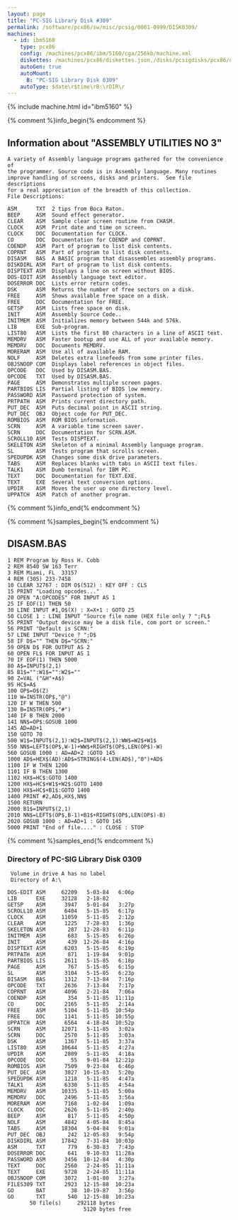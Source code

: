 ```yaml
---
layout: page
title: "PC-SIG Library Disk #309"
permalink: /software/pcx86/sw/misc/pcsig/0001-0999/DISK0309/
machines:
  - id: ibm5160
    type: pcx86
    config: /machines/pcx86/ibm/5160/cga/256kb/machine.xml
    diskettes: /machines/pcx86/diskettes.json,/disks/pcsigdisks/pcx86/diskettes.json
    autoGen: true
    autoMount:
      B: "PC-SIG Library Disk 0309"
    autoType: $date\r$time\rB:\rDIR\r
---
```


{% include machine.html id="ibm5160" %}

{% comment %}info_begin{% endcomment %}

## Information about "ASSEMBLY UTILITIES NO 3"

    A variety of Assembly language programs gathered for the convenience of
    the programmer. Source code is in Assembly language. Many routines
    improve handling of screens, disks and printers.  See file descriptions
    for a real appreciation of the breadth of this collection.
    File Descriptions:
    
    ASM      TXT  2 tips from Boca Raton.
    BEEP     ASM  Sound effect generator.
    CLEAR    ASM  Sample clear screen routine from CHASM.
    CLOCK    ASM  Print date and time on screen.
    CLOCK    DOC  Documentation for CLOCK.
    CO       DOC  Documentation for COENDP and COPRNT.
    COENDP   ASM  Part of program to list disk contents.
    COPRNT   ASM  Part of program to list disk contents.
    DISASM   BAS  A BASIC program that disassembles assembly programs.
    DISKDIRL ASM  Part of program to list disk contents.
    DISPTEXT ASM  Displays a line on screen without BIOS.
    DOS-EDIT ASM  Assembly language text editor.
    DOSERROR DOC  Lists error return codes.
    DSK      ASM  Returns the number of free sectors on a disk.
    FREE     ASM  Shows available free space on a disk.
    FREE     DOC  Documentation for FREE.
    GETSP    ASM  Lists free space on disk.
    INIT     ASM  Assembly Source Code..
    INITMEM  ASM  Initializes memory between 544k and 576k.
    LIB      EXE  Sub-program.
    LIST80   ASM  Lists the first 80 characters in a line of ASCII text.
    MEMDRV   ASM  Faster bootup and use ALL of your available memory.
    MEMDRV   DOC  Documents MEMDRV.
    MORERAM  ASM  Use all of available RAM.
    NOLF     ASM  Deletes extra linefeeds from some printer files.
    OBJSNOOP COM  Displays label references in object files.
    OPCODE   DOC  Used by DISASM.BAS.
    OPCODE   TXT  Used by DISASM.BAS.
    PAGE     ASM  Demonstrates multiple screen pages.
    PARTBIOS LIS  Partial listing of BIOS low memory.
    PASSWORD ASM  Password protection of system.
    PRTPATH  ASM  Prints current directory path.
    PUT_DEC  ASM  Puts decimal point in ASCII string.
    PUT_DEC  OBJ  Object code for PUT_DEC.
    ROMBIOS  ASM  ROM BIOS information.
    SCRN     ASM  A variable time screen saver.
    SCRN     DOC  Documentation for SCRN.ASM.
    SCROLL10 ASM  Tests DISPTEXT.
    SKELETON ASM  Skeleton of a minimal Assembly language program.
    SL       ASM  Tests program that scrolls screen.
    SPEDUPDK ASM  Changes some disk drive parameters.
    TABS     ASM  Replaces blanks with tabs in ASCII text files.
    TALK1    ASM  Dumb terminal for IBM PC.
    TEXT     DOC  Documentation for TEXT.EXE.
    TEXT     EXE  Several text conversion options.
    UPDIR    ASM  Moves the user up one directory level.
    UPPATCH  ASM  Patch of another program.
{% comment %}info_end{% endcomment %}

{% comment %}samples_begin{% endcomment %}

## DISASM.BAS

```bas
1 REM Program by Ross H. Cobb
2 REM 8540 SW 163 Terr
3 REM Miami, FL  33157
4 REM (305) 233-7458
10 CLEAR 32767 : DIM O$(512) : KEY OFF : CLS
15 PRINT "Loading opcodes..."
20 OPEN "A:OPCODES" FOR INPUT AS 1
25 IF EOF(1) THEN 50
30 LINE INPUT #1,O$(X) : X=X+1 : GOTO 25
50 CLOSE 1 : LINE INPUT "Source file name (HEX file only ? ";FL$
55 PRINT "Output device may be a disk file, com port or screen."
56 PRINT "Default is SCRN:"
57 LINE INPUT "Device ? ";D$
58 IF D$="" THEN D$="SCRN:"
59 OPEN D$ FOR OUTPUT AS 2
60 OPEN FL$ FOR INPUT AS 1
70 IF EOF(1) THEN 5000
80 A$=INPUT$(2,1)
85 B1$="":W1$="":W2$=""
90 Z=VAL ("&H"+A$)
95 HC$=A$
100 OP$=O$(Z)
110 W=INSTR(OP$,"@")
120 IF W THEN 500
130 B=INSTR(OP$,"#")
140 IF B THEN 2000
141 NN$=OP$:GOSUB 1000
145 AD=AD+1
150 GOTO 70
500 W1$=INPUT$(2,1):W2$=INPUT$(2,1):WW$=W2$+W1$
550 NN$=LEFT$(OP$,W-1)+WW$+RIGHT$(OP$,LEN(OP$)-W)
560 GOSUB 1000 : AD=AD+2 :GOTO 145
1000 AD$=HEX$(AD):AD$=STRING$(4-LEN(AD$),"0")+AD$
1100 IF W THEN 1200
1101 IF B THEN 1300
1102 HX$=HC$:GOTO 1400
1200 HX$=HC$+W1$+W2$:GOTO 1400
1300 HX$=HC$+B1$:GOTO 1400
1400 PRINT #2,AD$,HX$,NN$
1500 RETURN
2000 B1$=INPUT$(2,1)
2010 NN$=LEFT$(OP$,B-1)+B1$+RIGHT$(OP$,LEN(OP$)-B)
2020 GOSUB 1000 : AD=AD+1 : GOTO 145
5000 PRINT "End of file...." : CLOSE : STOP
```

{% comment %}samples_end{% endcomment %}

### Directory of PC-SIG Library Disk 0309

     Volume in drive A has no label
     Directory of A:\

    DOS-EDIT ASM     62209   5-03-84   6:06p
    LIB      EXE     32128   2-18-82
    GETSP    ASM      3947   5-01-84   3:27p
    SCROLL10 ASM      6404   5-15-85   6:17p
    CLOCK    ASM     11059   5-11-85   2:12p
    CLEAR    ASM      1225   7-28-83   1:36p
    SKELETON ASM       287  12-28-83   6:11p
    INITMEM  ASM       683   5-15-85   6:26p
    INIT     ASM       439  12-26-84   4:16p
    DISPTEXT ASM      6203   5-15-85   6:19p
    PRTPATH  ASM       871   1-19-84   9:01p
    PARTBIOS LIS      2611   5-15-85   6:18p
    PAGE     ASM       767   5-15-85   6:15p
    SL       ASM      3104   5-15-85   6:23p
    DISASM   BAS      1312   7-13-84   7:16p
    OPCODE   TXT      2636   7-13-84   7:17p
    COPRNT   ASM      4096   2-21-84   7:06a
    COENDP   ASM       354   5-11-85  11:11p
    CO       DOC      2165   5-11-85   2:14a
    FREE     ASM      5104   5-11-85  10:54p
    FREE     DOC      1141   5-11-85  10:55p
    UPPATCH  ASM      6564   4-18-84  10:52p
    SCRN     ASM     12071   5-11-85   3:02a
    SCRN     DOC      2570   5-11-85   3:03a
    DSK      ASM      1367   5-11-85   3:37a
    LIST80   ASM     10644   5-11-85   4:27a
    UPDIR    ASM      2809   5-11-85   4:18a
    OPCODE   DOC        55   9-01-84  12:21p
    ROMBIOS  ASM      7509   9-23-84   6:46p
    PUT_DEC  ASM      3827  10-15-83   5:20p
    SPEDUPDK ASM      1218   5-11-85   4:47a
    TALK1    ASM      6330   5-11-85   4:54a
    MEMDRV   ASM     10335   5-11-85   5:00a
    MEMDRV   DOC      2496   5-11-85   3:56a
    MORERAM  ASM      7168   1-02-84   1:09a
    CLOCK    DOC      2626   5-11-85   2:40p
    BEEP     ASM       817   5-11-85   4:50p
    NOLF     ASM      4842   4-05-84   8:45a
    TABS     ASM     18304   5-04-84   9:01a
    PUT_DEC  OBJ       242  12-05-83   9:54p
    DISKDIRL ASM     17842   7-31-84  10:03p
    ASM      TXT       779   6-30-83   7:43p
    DOSERROR DOC       641   9-10-83  11:28a
    PASSWORD ASM      3456  10-12-84   4:30p
    TEXT     DOC      2560   2-24-85  11:11a
    TEXT     EXE      9728   2-24-85  11:11a
    OBJSNOOP COM      3072   1-01-80   3:27a
    FILES309 TXT      2923  12-15-88  10:23a
    GO       BAT        38  10-19-87   3:56p
    GO       TXT       540  12-15-88  10:23a
           50 file(s)     292118 bytes
                            5120 bytes free
